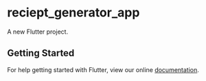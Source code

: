 # reciept_generator_app

A new Flutter project.

## Getting Started

For help getting started with Flutter, view our online
[documentation](https://flutter.io/).

